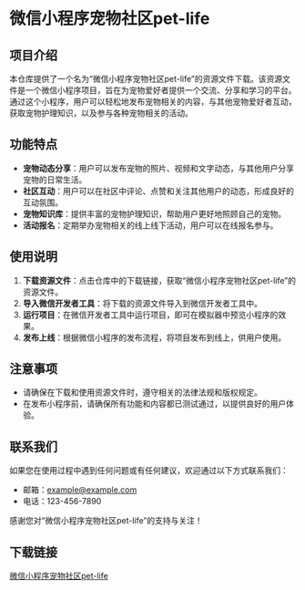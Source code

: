 # 微信小程序宠物社区pet-life

## 项目介绍

本仓库提供了一个名为“微信小程序宠物社区pet-life”的资源文件下载。该资源文件是一个微信小程序项目，旨在为宠物爱好者提供一个交流、分享和学习的平台。通过这个小程序，用户可以轻松地发布宠物相关的内容，与其他宠物爱好者互动，获取宠物护理知识，以及参与各种宠物相关的活动。

## 功能特点

- **宠物动态分享**：用户可以发布宠物的照片、视频和文字动态，与其他用户分享宠物的日常生活。
- **社区互动**：用户可以在社区中评论、点赞和关注其他用户的动态，形成良好的互动氛围。
- **宠物知识库**：提供丰富的宠物护理知识，帮助用户更好地照顾自己的宠物。
- **活动报名**：定期举办宠物相关的线上线下活动，用户可以在线报名参与。

## 使用说明

1. **下载资源文件**：点击仓库中的下载链接，获取“微信小程序宠物社区pet-life”的资源文件。
2. **导入微信开发者工具**：将下载的资源文件导入到微信开发者工具中。
3. **运行项目**：在微信开发者工具中运行项目，即可在模拟器中预览小程序的效果。
4. **发布上线**：根据微信小程序的发布流程，将项目发布到线上，供用户使用。

## 注意事项

- 请确保在下载和使用资源文件时，遵守相关的法律法规和版权规定。
- 在发布小程序前，请确保所有功能和内容都已测试通过，以提供良好的用户体验。

## 联系我们

如果您在使用过程中遇到任何问题或有任何建议，欢迎通过以下方式联系我们：

- 邮箱：example@example.com
- 电话：123-456-7890

感谢您对“微信小程序宠物社区pet-life”的支持与关注！

## 下载链接

[微信小程序宠物社区pet-life](https://pan.quark.cn/s/f332f41cad85)